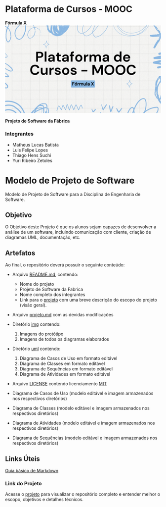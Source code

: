 # Plataforma de Cursos - MOOC 
**Fórmula X**  
![Fórmula X](img/Capa.png)



**Projeto de Software da Fábrica**  

### Integrantes  
- Matheus Lucas Batista  
- Luis Felipe Lopes  
- Thiago Hens Suchi  
- Yuri Ribeiro Zetoles  

# Modelo de Projeto de Software

Modelo de Projeto de Software para a Disciplina de Engenharia de Software.

## Objetivo

O Objetivo deste Projeto é que os alunos sejam capazes de desenvolver a análise de um software, incluindo comunicação com cliente, criação de diagramas UML, documentação, etc.

## Artefatos

Ao final, o repositório deverá possuir o seguinte conteúdo:

- Arquivo [README.md](README.md), contendo:
    - Nome do projeto
    - Projeto de Software da Fabrica
    - Nome completo dos integrantes
    - Link para o [projeto](projeto.md) com uma breve descrição do escopo do projeto (visão geral).
- Arquivo [projeto.md](projeto.md) com as devidas modificações

- Diretório [img](/img/) contendo:
    1. Imagens do protótipo
    2. Imagens de todos os diagramas elaborados

- Diretório [uml](/uml/) contendo:
    1. Diagrama de Casos de Uso em formato editável
    2. Diagrama de Classes em formato editável
    3. Diagrama de Sequências em formato editável
    4. Diagrama de Atividades em formato editável

- Arquivo [LICENSE](LICENSE) contendo licenciamento [MIT](https://choosealicense.com/licenses/mit/)

- Diagrama de Casos de Uso (modelo editável e imagem armazenados nos respectivos diretórios)
- Diagrama de Classes (modelo editável e imagem armazenados nos respectivos diretórios)
- Diagrama de Atividades (modelo editável e imagem armazenados nos respectivos diretórios)
- Diagrama de Sequências (modelo editável e imagem armazenados nos respectivos diretórios)

## Links Úteis
[Guia básico de Markdown](https://docs.pipz.com/central-de-ajuda/learning-center/guia-basico-de-markdown#open)


### Link do Projeto  
Acesse o [projeto](https://github.com/YurizinDEV/FormulaX/blob/main/projeto.md) para visualizar o repositório completo e entender melhor o escopo, objetivos e detalhes técnicos.
